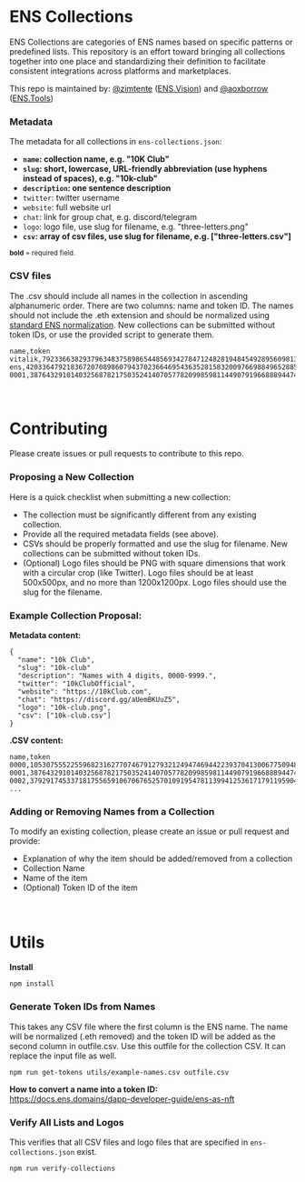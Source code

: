 # ENS Collections

ENS Collections are categories of ENS names based on specific patterns or predefined lists. This repository is an effort toward bringing all collections together into one place and standardizing their definition to facilitate consistent integrations across platforms and marketplaces.

This repo is maintained by: [@zimtente](https://twitter.com/zimtente) ([ENS.Vision](https://ens.vision)) and [@aoxborrow](https://twitter.com/aoxborrow) ([ENS.Tools](https://ens.tools))

### Metadata

The metadata for all collections in `ens-collections.json`:

- **`name`: collection name, e.g. "10K Club"**
- **`slug`: short, lowercase, URL-friendly abbreviation (use hyphens instead of spaces), e.g. "10k-club"**
- **`description`: one sentence description**
- `twitter`: twitter username
- `website`: full website url
- `chat`: link for group chat, e.g. discord/telegram
- `logo`: logo file, use slug for filename, e.g. "three-letters.png"
- **`csv`: array of csv files, use slug for filename, e.g. ["three-letters.csv"]**

<sub>**bold** = required field.</sub>

### CSV files

The .csv should include all names in the collection in ascending alphanumeric order. There are two columns: name and token ID. The names should not include the .eth extension and should be normalized using [standard ENS normalization](https://docs.ens.domains/contract-api-reference/name-processing#normalising-names). New collections can be submitted without token IDs, or use the provided script to generate them.

```
name,token
vitalik,79233663829379634837589865448569342784712482819484549289560981379859480642508
ens,42033647921836720708986079437023664695436352815832009766988496528855301124570
0001,38764329101403256878217503524140705778209985981144907919668889447405219871633
```

&nbsp;
&nbsp;

# Contributing

Please create issues or pull requests to contribute to this repo.

### Proposing a New Collection

Here is a quick checklist when submitting a new collection:

- The collection must be significantly different from any existing collection.
- Provide all the required metadata fields (see above).
- CSVs should be properly formatted and use the slug for filename. New collections can be submitted without token IDs.
- (Optional) Logo files should be PNG with square dimensions that work with a circular crop (like Twitter). Logo files should be at least 500x500px, and no more than 1200x1200px. Logo files should use the slug for the filename.

### Example Collection Proposal:

**Metadata content:**

```
{
  "name": "10k Club",
  "slug": "10k-club"
  "description": "Names with 4 digits, 0000-9999.",
  "twitter": "10kClubOfficial",
  "website": "https://10kClub.com",
  "chat": "https://discord.gg/aUemBKUuZ5",
  "logo": "10k-club.png",
  "csv": ["10k-club.csv"]
}
```

**.CSV content:**

```
name,token
0000,105307555225596823162770746791279321249474694422393704130067750948958748271609
0001,38764329101403256878217503524140705778209985981144907919668889447405219871633
0002,37929174533718175565910670676525701091954781139941253617179119590462796771323
...
```

### Adding or Removing Names from a Collection

To modify an existing collection, please create an issue or pull request and provide:

- Explanation of why the item should be added/removed from a collection
- Collection Name
- Name of the item
- (Optional) Token ID of the item

&nbsp;
&nbsp;

# Utils

**Install**

`npm install`

### Generate Token IDs from Names

This takes any CSV file where the first column is the ENS name. The name will be normalized (.eth removed) and the token ID will be added as the second column in outfile.csv. Use this outfile for the collection CSV. It can replace the input file as well.

`npm run get-tokens utils/example-names.csv outfile.csv`

**How to convert a name into a token ID:**  
https://docs.ens.domains/dapp-developer-guide/ens-as-nft

### Verify All Lists and Logos

This verifies that all CSV files and logo files that are specified in `ens-collections.json` exist.

`npm run verify-collections`
